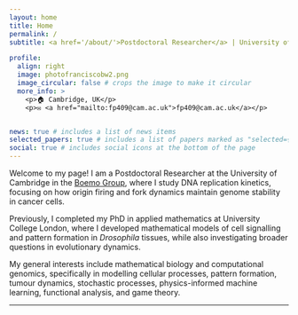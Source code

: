 ```yaml
---
layout: home
title: Home
permalink: /
subtitle: <a href='/about/'>Postdoctoral Researcher</a> | University of Cambridge

profile:
  align: right
  image: photofranciscobw2.png
  image_circular: false # crops the image to make it circular
  more_info: >
    <p>🏠︎ Cambridge, UK</p>
    <p>✉︎ <a href="mailto:fp409@cam.ac.uk">fp409@cam.ac.uk</a></p>


news: true # includes a list of news items
selected_papers: true # includes a list of papers marked as "selected={true}"
social: true # includes social icons at the bottom of the page
---
```


Welcome to my page! I am a Postdoctoral Researcher at the University of Cambridge in the [Boemo Group](https://www.boemogroup.org), where I study DNA replication kinetics, focusing on how origin firing and fork dynamics maintain genome stability in cancer cells.

Previously, I completed my PhD in applied mathematics at University College London, where I developed mathematical models of cell signalling and pattern formation in _Drosophila_ tissues, while also investigating broader questions in evolutionary dynamics.

My general interests include mathematical biology and computational genomics, specifically in modelling cellular processes, pattern formation, tumour dynamics, stochastic processes, physics-informed machine learning, functional analysis, and game theory.

---